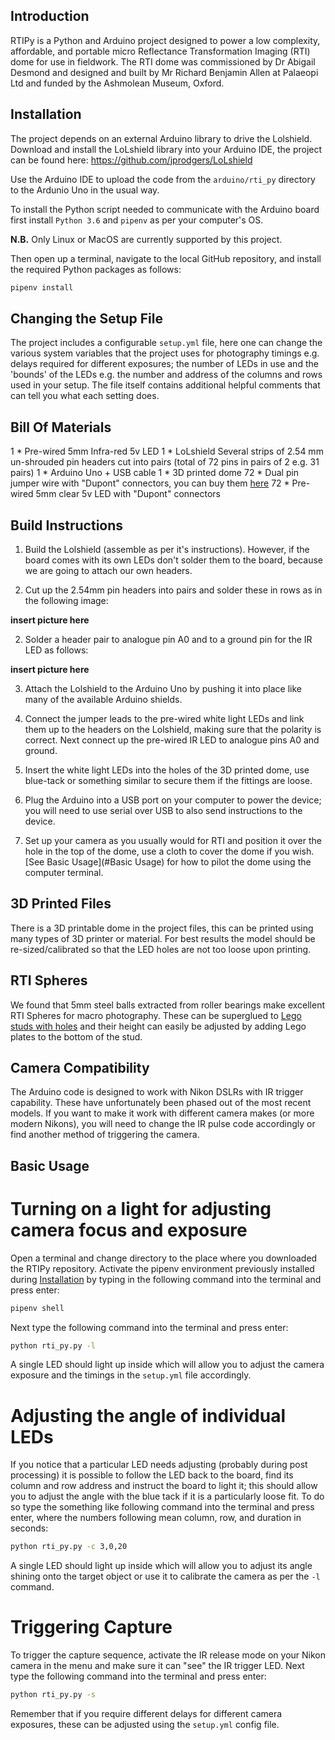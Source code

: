 ## Introduction

RTIPy is a Python and Arduino project designed to power a low complexity, affordable, and portable micro Reflectance
Transformation Imaging (RTI) dome for use in fieldwork.  The RTI dome was commissioned by Dr Abigail Desmond and 
designed and built by Mr Richard Benjamin Allen at Palaeopi Ltd and funded by the Ashmolean Museum, Oxford.

## Installation

The project depends on an external Arduino library to drive the Lolshield. Download and install the LoLshield library 
into your Arduino IDE, the project can be found here: https://github.com/jprodgers/LoLshield

Use the Arduino IDE to upload the code from the `arduino/rti_py` directory to the Ardunio Uno in the usual way.

To install the Python script needed to communicate with the Arduino board first install `Python 3.6` and `pipenv` as
per your computer's OS.

**N.B.** Only Linux or MacOS are currently supported by this project.

Then open up a terminal, navigate to the local GitHub repository, and install the required Python packages as follows:

```bash
pipenv install
```

## Changing the Setup File
The project includes a configurable `setup.yml` file, here one can change the various system variables that the
project uses for photography timings e.g. delays required for different exposures; the number of LEDs in use and the
'bounds' of the LEDs e.g. the number and address of the columns and rows used in your setup.  The file itself contains
additional helpful comments that can tell you what each setting does.

## Bill Of Materials
1 * Pre-wired 5mm Infra-red 5v LED
1 * LoLshield
Several strips of 2.54 mm un-shrouded pin headers cut into pairs (total of 72 pins in pairs of 2 e.g. 31 pairs)
1 * Arduino Uno + USB cable
1 * 3D printed dome
72 * Dual pin jumper wire with "Dupont" connectors, you can buy them [here](https://shop.pimoroni.com/products/dual-pin-jumper-wire)
72 * Pre-wired 5mm clear 5v LED with "Dupont" connectors

## Build Instructions
1. Build the Lolshield (assemble as per it's instructions).  However, if the board comes with its own LEDs don't 
solder them to the board, because we are going to attach our own headers. 

2. Cut up the 2.54mm pin headers into pairs and solder these in rows as in the following image:

**insert picture here**

2. Solder a header pair to analogue pin A0 and to a ground pin for the IR LED as follows:

**insert picture here**

3. Attach the Lolshield to the Arduino Uno by pushing it into place like many of the available Arduino shields.

4. Connect the jumper leads to the pre-wired white light LEDs and link them up to the headers on the Lolshield, making
sure that the polarity is correct.  Next connect up the pre-wired IR LED to analogue pins A0 and ground.

5. Insert the white light LEDs into the holes of the 3D printed dome, use blue-tack or something similar to secure them
if the fittings are loose.

6. Plug the Arduino into a USB port on your computer to power the device; you will need to use serial over USB to
also send instructions to the device.

7. Set up your camera as you usually would for RTI and position it over the hole in the top of the dome, use a
cloth to cover the dome if you wish.  [See Basic Usage](#Basic Usage) for how to pilot the dome using the computer terminal. 

## 3D Printed Files
There is a 3D printable dome in the project files, this can be printed using many types of 3D printer or material. 
For best results the model should be re-sized/calibrated so that the LED holes are not too loose upon printing.

## RTI Spheres
We found that 5mm steel balls extracted from roller bearings make excellent RTI Spheres for macro photography.  These
can be superglued to [Lego studs with holes](https://www.brickowl.com/catalog/lego-white-plate-1-x-1-round-with-open-stud-28626-85861)
and their height can easily be adjusted by adding Lego plates to the bottom of the stud.

## Camera Compatibility
The Arduino code is designed to work with Nikon DSLRs with IR trigger capability.  These have unfortunately been
phased out of the most recent models.  If you want to make it work with different camera makes (or more modern Nikons), 
you will need to change the IR pulse code accordingly or find another method of triggering the camera.

## Basic Usage
# Turning on a light for adjusting camera focus and exposure
Open a terminal and change directory to the place where you downloaded the RTIPy repository.  Activate the pipenv 
environment previously installed during [Installation](#Installation) by typing in the following command into the 
terminal and press enter:

```bash
pipenv shell
```
Next type the following command into the terminal and press enter:

```bash
python rti_py.py -l
```

A single LED should light up inside which will allow you to adjust the camera exposure and the timings in the `setup.yml`
file accordingly.

# Adjusting the angle of individual LEDs
If you notice that a particular LED needs adjusting (probably during post processing) it is possible to follow the LED
back to the board, find its column and row address and instruct the board to light it; this should allow you to adjust 
the angle with the blue tack if it is a particularly loose fit.  To do so type the something like following command into 
the terminal and press enter, where the numbers following mean column, row, and duration in seconds:

```bash
python rti_py.py -c 3,0,20
```

A single LED should light up inside which will allow you to adjust its angle shining onto the target object or use it
to calibrate the camera as per the `-l` command.

# Triggering Capture
To trigger the capture sequence, activate the IR release mode on your Nikon camera in the menu and make sure it can "see"
the IR trigger LED.  Next type the following command into the terminal and press enter:

```bash
python rti_py.py -s
```

Remember that if you require different delays for different camera exposures, these can be adjusted using the `setup.yml`
config file.